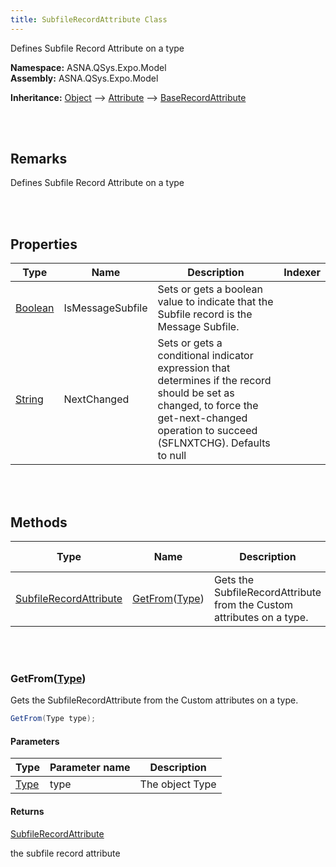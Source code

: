 ```yaml
---
title: SubfileRecordAttribute Class
---
```


Defines Subfile Record Attribute on a type

**Namespace:** ASNA.QSys.Expo.Model <br/>
**Assembly:** ASNA.QSys.Expo.Model

**Inheritance:** [Object](https://docs.microsoft.com/en-us/dotnet/api/system.object) --> [Attribute](https://docs.microsoft.com/en-us/dotnet/api/system.attribute) --> [BaseRecordAttribute](/reference/asna-qsys-expo/expo-model/base-record-attribute.html)

<br>
<br>

## Remarks

Defines Subfile Record Attribute on a type

[//]: # ($$TODO: Complete the Remarks section.)

<br>
<br>

## Properties

| Type | Name | Description | Indexer
| --- | --- | --- | --- 
| [Boolean](https://docs.microsoft.com/en-us/dotnet/api/system.boolean) | IsMessageSubfile | Sets or gets a boolean value to indicate that the Subfile record is the Message Subfile. | 
| [String](https://docs.microsoft.com/en-us/dotnet/api/system.string) | NextChanged | Sets or gets a conditional indicator expression that determines if the record should be set as changed, to force the get-next-changed operation to succeed (SFLNXTCHG). Defaults to null | 

<br>
<br>

## Methods

| Type | Name | Description | Return Description 
| --- | --- | --- | --- 
| [SubfileRecordAttribute](/reference/asna-qsys-expo/expo-model/subfile-record-attribute.html) | [GetFrom](#getfromtype)([Type](https://docs.microsoft.com/en-us/dotnet/api/system.type)) | Gets the SubfileRecordAttribute from the Custom attributes on a type. | the subfile record attribute

<br>
<br>

### GetFrom([Type](https://docs.microsoft.com/en-us/dotnet/api/system.type))

Gets the SubfileRecordAttribute from the Custom attributes on a type.

```cs
GetFrom(Type type);
```

#### Parameters

| Type | Parameter name | Description
| --- | --- | ---
| [Type](https://docs.microsoft.com/en-us/dotnet/api/system.type) | type | The object Type 

#### Returns

[SubfileRecordAttribute](/reference/asna-qsys-expo/expo-model/subfile-record-attribute.html)

the subfile record attribute


<br>
<br>

